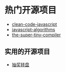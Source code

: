 # 热门开源项目

- [clean-code-javascript](https://github.com/ryanmcdermott/clean-code-javascript#table-of-contents)
- [javascript-algorithms](https://github.com/trekhleb/javascript-algorithms/blob/master/README.zh-CN.md)
- [the-super-tiny-compiler](https://github.com/jamiebuilds/the-super-tiny-compiler)



## 实用的开源项目

- [抽奖转盘](https://github.com/buuing/lucky-canvas)
